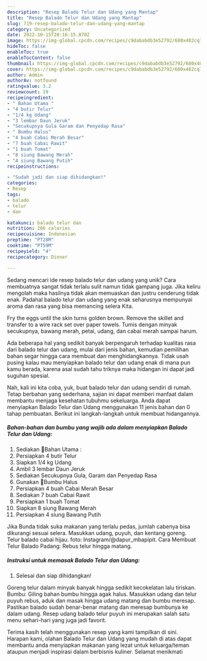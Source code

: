 ```yaml
---
description: "Resep Balado Telur dan Udang yang Mantap"
title: "Resep Balado Telur dan Udang yang Mantap"
slug: 719-resep-balado-telur-dan-udang-yang-mantap
category: Uncategorized
date: 2022-10-15T20:16:15.870Z
image: https://img-global.cpcdn.com/recipes/c9dababdb3e52792/680x482cq70/balado-telur-dan-udang-foto-resep-utama.jpg
hideToc: false
enableToc: true
enableTocContent: false
thumbnail: https://img-global.cpcdn.com/recipes/c9dababdb3e52792/680x482cq70/balado-telur-dan-udang-foto-resep-utama.jpg
cover: https://img-global.cpcdn.com/recipes/c9dababdb3e52792/680x482cq70/balado-telur-dan-udang-foto-resep-utama.jpg
author: Admin
authorAv: notfound
ratingvalue: 3.2
reviewcount: 19
recipeingredient:
- " Bahan Utama "
- "4 butir Telur"
- "1/4 kg Udang"
- "3 lembar Daun Jeruk"
- "Secukupnya Gula Garam dan Penyedap Rasa"
- " Bumbu Halus"
- "4 buah Cabai Merah Besar"
- "7 buah Cabai Rawit"
- "1 buah Tomat"
- "8 siung Bawang Merah"
- "4 siung Bawang Putih"
recipeinstructions:

- "Sudah jadi dan siap dihidangkan!"
categories:
- Resep
tags:
- balado
- telur
- dan

katakunci: balado telur dan 
nutrition: 266 calories
recipecuisine: Indonesian
preptime: "PT28M"
cooktime: "PT59M"
recipeyield: "4"
recipecategory: Dinner

---
```





Sedang mencari ide resep balado telur dan udang yang unik? Cara membuatnya sangat tidak terlalu sulit namun tidak gampang juga. Jika keliru mengolah maka hasilnya tidak akan memuaskan dan justru cenderung tidak enak. Padahal balado telur dan udang yang enak seharusnya mempunyai aroma dan rasa yang bisa memancing selera Kita.





Fry the eggs until the skin turns golden brown. Remove the skillet and transfer to a wire rack set over paper towels. Tumis dengan minyak secukupnya, bawang merah, petai, udang, dan cabai merah sampai harum.

Ada beberapa hal yang sedikit banyak berpengaruh terhadap kualitas rasa dari balado telur dan udang, mulai dari jenis bahan, kemudian pemilihan bahan segar hingga cara membuat dan menghidangkannya. Tidak usah pusing kalau mau menyiapkan balado telur dan udang enak di mana pun kamu berada, karena asal sudah tahu triknya maka hidangan ini dapat jadi suguhan spesial.






Nah, kali ini kita coba, yuk, buat balado telur dan udang sendiri di rumah. Tetap berbahan yang sederhana, sajian ini dapat memberi manfaat dalam membantu menjaga kesehatan tubuhmu sekeluarga. Anda dapat menyiapkan Balado Telur dan Udang menggunakan 11 jenis bahan dan 0 tahap pembuatan. Berikut ini langkah-langkah untuk membuat hidangannya.

<!--inarticleads1-->

##### Bahan-bahan dan bumbu yang wajib ada dalam menyiapkan Balado Telur dan Udang:

1. Sediakan  💋Bahan Utama :
1. Persiapkan 4 butir Telur
1. Siapkan 1/4 kg Udang
1. Ambil 3 lembar Daun Jeruk
1. Sediakan Secukupnya Gula, Garam dan Penyedap Rasa
1. Gunakan  💋Bumbu Halus
1. Persiapkan 4 buah Cabai Merah Besar
1. Sediakan 7 buah Cabai Rawit
1. Persiapkan 1 buah Tomat
1. Siapkan 8 siung Bawang Merah
1. Persiapkan 4 siung Bawang Putih


Jika Bunda tidak suka makanan yang terlalu pedas, jumlah cabenya bisa dikurangi sesuai selera. Masukkan udang, puyuh, dan kentang goreng. Telur balado cabai hijau. foto: Instagram/@dapur_mbapipit. Cara Membuat Telur Balado Padang: Rebus telur hingga matang. 

<!--inarticleads2-->

##### Instruksi untuk memasak Balado Telur dan Udang:


1. Selesai dan siap dihidangkan!

Goreng telur dalam minyak banyak hingga sedikit kecokelatan lalu tiriskan. Bumbu: Giling bahan bumbu hingga agak halus. Masukkan udang dan telur puyuh rebus, aduk dan masak hingga udang matang dan bumbu meresap. Pastikan balado sudah benar-benar matang dan meresap bumbunya ke dalam udang. Resep udang balado telur puyuh ini merupakan salah satu menu sehari-hari yang juga jadi favorit. 

Terima kasih telah menggunakan resep yang kami tampilkan di sini. Harapan kami, olahan Balado Telur dan Udang yang mudah di atas dapat membantu anda menyiapkan makanan yang lezat untuk keluarga/teman ataupun menjadi inspirasi dalam berbisnis kuliner. Selamat menikmati
